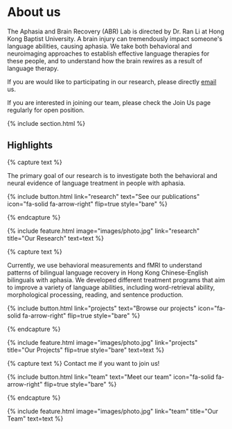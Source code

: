 ---
---

# About us

The Aphasia and Brain Recovery (ABR) Lab is directed by Dr. Ran Li at Hong Kong Baptist University. A brain injury can tremendously impact someone's language abilities, causing aphasia. We take both behavioral and neuroimaging approaches to establish effective language therapies for these people, and to understand how the brain rewires as a result of language therapy.

If you are would like to participating in our research, please directly [email](mailto:ranli92@hkbu.edu.hk) us.

If you are interested in joining our team, please check the Join Us page regularly for open position.

{% include section.html %}

## Highlights

{% capture text %}

The primary goal of our research is to investigate both the behavioral and neural evidence of language treatment in people with aphasia.

{%
  include button.html
  link="research"
  text="See our publications"
  icon="fa-solid fa-arrow-right"
  flip=true
  style="bare"
%}

{% endcapture %}

{%
  include feature.html
  image="images/photo.jpg"
  link="research"
  title="Our Research"
  text=text
%}

{% capture text %}

Currently, we use behavioral measurements and fMRI to understand patterns of bilingual language recovery in Hong Kong Chinese-English bilinguals with aphasia. We developed different treatment programs that aim to improve a variety of language abilities, including word-retrieval ability, morphological processing, reading, and sentence production.

{%
  include button.html
  link="projects"
  text="Browse our projects"
  icon="fa-solid fa-arrow-right"
  flip=true
  style="bare"
%}

{% endcapture %}

{%
  include feature.html
  image="images/photo.jpg"
  link="projects"
  title="Our Projects"
  flip=true
  style="bare"
  text=text
%}

{% capture text %}
Contact me if you want to join us!

{%
  include button.html
  link="team"
  text="Meet our team"
  icon="fa-solid fa-arrow-right"
  flip=true
  style="bare"
%}

{% endcapture %}

{%
  include feature.html
  image="images/photo.jpg"
  link="team"
  title="Our Team"
  text=text
%}
